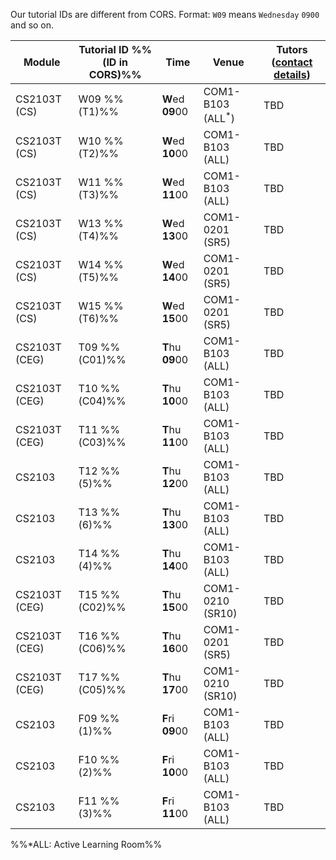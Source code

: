 <tip-box type="important"> 

Our tutorial IDs are different from CORS. Format: `W09` means `Wednesday` `0900` and so on.

</tip-box>

| Module | Tutorial ID %%(ID in CORS)%% | Time      | Venue            | Tutors ([contact details](https://docs.google.com/document/d/126YRkm4bWW1rai3u0Szc-4mLqhIyQUVL6EC54jM5f2g/pub?embed=true)) 
|---------------|----------------|------------------|------------------|----
| CS2103T (CS)  | W09  %%(T1)%%  | **W**ed **09**00 | COM1-B103 (ALL<sup>*</sup>)  | TBD            
| CS2103T (CS)  | W10  %%(T2)%%  | **W**ed **10**00 | COM1-B103 (ALL)  | TBD            
| CS2103T (CS)  | W11  %%(T3)%%  | **W**ed **11**00 | COM1-B103 (ALL)  | TBD            
| CS2103T (CS)  | W13  %%(T4)%%  | **W**ed **13**00 | COM1-0201 (SR5)  | TBD       
| CS2103T (CS)  | W14  %%(T5)%%  | **W**ed **14**00 | COM1-0201 (SR5)  | TBD       
| CS2103T (CS)  | W15  %%(T6)%%  | **W**ed **15**00 | COM1-0201 (SR5)  | TBD       
| CS2103T (CEG) | T09  %%(C01)%% | **T**hu **09**00 | COM1-B103 (ALL)  | TBD            
| CS2103T (CEG) | T10  %%(C04)%% | **T**hu **10**00 | COM1-B103 (ALL)  | TBD            
| CS2103T (CEG) | T11  %%(C03)%% | **T**hu **11**00 | COM1-B103 (ALL)  | TBD            
| CS2103        | T12  %%(5)%%   | **T**hu **12**00 | COM1-B103 (ALL)  | TBD            
| CS2103        | T13  %%(6)%%   | **T**hu **13**00 | COM1-B103 (ALL)  | TBD            
| CS2103        | T14  %%(4)%%   | **T**hu **14**00 | COM1-B103 (ALL)  | TBD            
| CS2103T (CEG) | T15  %%(C02)%% | **T**hu **15**00 | COM1-0210 (SR10) | TBD 
| CS2103T (CEG) | T16  %%(C06)%% | **T**hu **16**00 | COM1-0201 (SR5)  | TBD 
| CS2103T (CEG) | T17  %%(C05)%% | **T**hu **17**00 | COM1-0210 (SR10) | TBD 
| CS2103        | F09  %%(1)%%   | **F**ri **09**00 | COM1-B103 (ALL)  | TBD      
| CS2103        | F10  %%(2)%%   | **F**ri **10**00 | COM1-B103 (ALL)  | TBD      
| CS2103        | F11  %%(3)%%   | **F**ri **11**00 | COM1-B103 (ALL)  | TBD      

%%*ALL: Active Learning Room%%